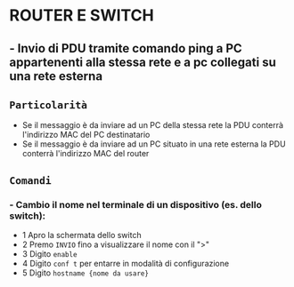 # ROUTER E SWITCH
## - Invio di PDU tramite comando ping a PC appartenenti alla stessa rete e a pc collegati su una rete esterna
## `Particolarità`
 - Se il messaggio è da inviare ad un PC della stessa rete la PDU conterrà l'indirizzo MAC del PC destinatario
 - Se il messaggio è da inviare ad un PC situato in una rete esterna la PDU conterrà l'indirizzo MAC del router
## `Comandi`
### - Cambio il nome nel terminale di un dispositivo (es. dello switch):
  - 1 Apro la schermata dello switch
  - 2 Premo `INVIO` fino a visualizzare il nome con il ">"
  - 3 Digito `enable`
  - 4 Digito `conf t` per entarre in modalità di configurazione
  - 5 Digito `hostname {nome da usare}`
